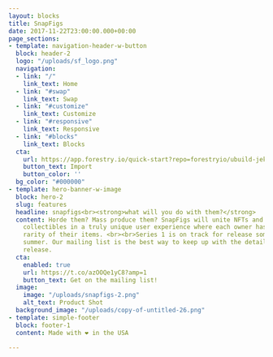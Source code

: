 ```yaml
---
layout: blocks
title: SnapFigs
date: 2017-11-22T23:00:00.000+00:00
page_sections:
- template: navigation-header-w-button
  block: header-2
  logo: "/uploads/sf_logo.png"
  navigation:
  - link: "/"
    link_text: Home
  - link: "#swap"
    link_text: Swap
  - link: "#customize"
    link_text: Customize
  - link: "#responsive"
    link_text: Responsive
  - link: "#blocks"
    link_text: Blocks
  cta:
    url: https://app.forestry.io/quick-start?repo=forestryio/ubuild-jekyll&provider=github&engine=jekyll
    button_text: Import
    button_color: ''
  bg_color: "#000000"
- template: hero-banner-w-image
  block: hero-2
  slug: features
  headline: snapfigs<br><strong>what will you do with them?</strong>
  content: Horde them? Mass produce them? SnapFigs will unite NFTs and real-world
    collectibles in a truly unique user experience where each owner has a say in the
    rarity of their items. <br><br>Series 1 is on track for release sometime this
    summer. Our mailing list is the best way to keep up with the details of this initial
    release.
  cta:
    enabled: true
    url: https://t.co/azOOQe1yC8?amp=1
    button_text: Get on the mailing list!
  image:
    image: "/uploads/snapfigs-2.png"
    alt_text: Product Shot
  background_image: "/uploads/copy-of-untitled-26.png"
- template: simple-footer
  block: footer-1
  content: Made with ❤︎ in the USA

---
```

